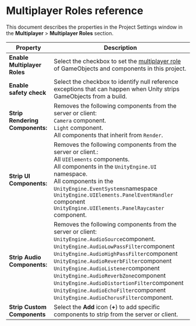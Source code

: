 # Multiplayer Roles reference

This document describes the properties in the Project Settings window in the **Multiplayer** > **Multiplayer Roles** section.

|**Property**| **Description**|
|-|-|
|**Enable Multiplayer Roles**|Select the checkbox to set the [multiplayer role](multiplayer-roles.md) of GameObjects and components in this project.|
|**Enable safety check**|Select the checkbox to identify null reference exceptions that can happen when Unity strips GameObjects from a build.|
| **Strip Rendering Components:** | Removes the following components from the server or client:<br/>`Camera` component.<br/>`Light` component.<br/>All components that inherit from `Render`. |
| **Strip UI Components:**        | Removes the following components from the server or client.:<br/>All `UIElements` components.<br/>All components in the `UnityEngine.UI` namespace.<br/>All components in the `UnityEngine.EventSystems`namespace<br/>`UnityEngine.UIElements.PanelEventHandler` component<br/>`UnityEngine.UIElements.PanelRaycaster` component.<br/> |
| **Strip Audio Components:**     | Removes the following components from the server or client:<br/>`UnityEngine.AudioSource`component.<br/>`UnityEngine.AudioLowPassFilter`component<br/>`UnityEngine.AudioHighPassFilter`component<br/>`UnityEngine.AudioReverbFilter`component<br/>`UnityEngine.AudioListener`component<br/>`UnityEngine.AudioReverbZone`component<br/>`UnityEngine.AudioDistortionFilter`component<br/>`UnityEngine.AudioEchoFilter`component<br/>`UnityEngine.AudioChorusFilter`component. |
| **Strip Custom Components** | Select the **Add** icon (**+**) to add specific components to strip from the server or client. |
